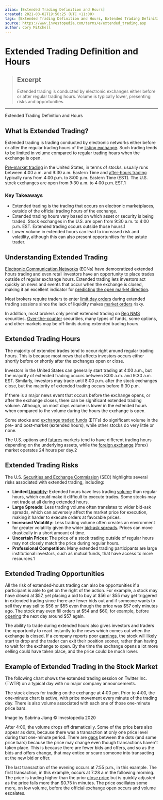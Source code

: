 ```yaml
---
alias: [Extended Trading Definition and Hours]
created: 2021-03-02T19:50:25 (UTC +11:00)
tags: [Extended Trading Definition and Hours, Extended Trading Definition and Hours]
source: https://www.investopedia.com/terms/e/extended_trading.asp
author: Cory Mitchell
---
```


# Extended Trading Definition and Hours

> ## Excerpt
> Extended trading is conducted by electronic exchanges either before or after regular trading hours. Volume is typically lower, presenting risks and opportunities.

---

Extended Trading Definition and Hours
## What Is Extended Trading?

Extended trading is trading conducted by electronic networks either before or after the regular trading hours of the [listing exchange](https://www.investopedia.com/terms/l/listedsecurity.asp). Such trading tends to be limited in volume compared to regular trading hours when the exchange is open.

[Pre-market trading](https://www.investopedia.com/terms/p/premarket.asp) in the United States, in terms of stocks, usually runs between 4:00 a.m. and 9:30 a.m. Eastern Time and [after-hours trading](https://www.investopedia.com/terms/a/afterhourstrading.asp) typically runs from 4:00 p.m. to 8:00 p.m. Eastern Time (EST). The U.S. stock exchanges are open from 9:30 a.m. to 4:00 p.m. EST.1

### Key Takeaways

-   Extended trading is the trading that occurs on electronic marketplaces, outside of the official trading hours of the exchange.
-   Extended trading hours vary based on which asset or security is being traded. Stock exchanges in the U.S. are open from 9:30 a.m. to 4:00 p.m. EST. Extended trading occurs outside those hours.1
-   Lower volume in extended hours can lead to increased risk and volatility, although this can also present opportunities for the astute trader.

## Understanding Extended Trading

[Electronic Communication Networks](https://www.investopedia.com/terms/e/ecn.asp) (ECNs) have democratized extended hours trading and even retail investors have an opportunity to place trades outside of regular exchange hours. Extended trading lets investors act quickly on news and events that occur when the exchange is closed, making it an excellent indicator for [predicting the open market direction](https://www.investopedia.com/articles/active-trading/081313/ways-gauge-market-open-direction.asp).

Most brokers require traders to enter [limit day orders](https://www.investopedia.com/terms/l/limitorder.asp) during extended trading sessions since the lack of liquidity makes [market orders](https://www.investopedia.com/terms/m/marketorder.asp) risky.

In addition, most brokers only permit extended trading on [Reg NMS](https://www.investopedia.com/terms/r/regulation-nms.asp) securities. [Over-the-counter](https://www.investopedia.com/terms/o/otc.asp) securities, many types of funds, some options, and other markets may be off-limits during extended trading hours.

## Extended Trading Hours

The majority of extended trades tend to occur right around regular trading hours. This is because most news that affects investors occurs either shortly before or shortly after the exchanges open or close.

Investors in the United States can generally start trading at 4:00 a.m., but the majority of extended trading occurs between 8:00 a.m. and 9:30 a.m. EST. Similarly, investors may trade until 8:00 p.m. after the stock exchanges close, but the majority of extended trading occurs before 6:30 p.m.

If there is a major news event that occurs before the exchange opens, or after the exchange closes, there can be significant extended trading volume. Although, on most days volume is lower in the extended hours when compared to the volume during the hours the exchange is open.

Some stocks and [exchange traded funds](https://www.investopedia.com/terms/e/etf.asp) (ETFs) do significant volume in the pre- and post-market (extended hours), while other stocks do very little or none.

The U.S. options and [futures](https://www.investopedia.com/terms/f/futures.asp) markets tend to have different trading hours depending on the underlying assets, while the [foreign exchange](https://www.investopedia.com/terms/f/foreign-exchange.asp) (forex) market operates 24 hours per day.2

## Extended Trading Risks

The U.S. [Securities and Exchange Commission](https://www.investopedia.com/terms/s/sec.asp) (SEC) highlights several risks associated with extended trading, including:

-   **Limited [Liquidity](https://www.investopedia.com/terms/l/liquidity.asp)**: Extended hours have less trading [volume](https://www.investopedia.com/terms/v/volume.asp) than regular hours, which could make it difficult to execute trades. Some stocks may not trade at all during extended hours.
-   **Large Spreads**: Less trading volume often translates to wider bid-ask spreads, which can adversely affect the market price for execution, making it harder to execute orders at favorable prices.
-   **Increased Volatility**: Less trading volume often creates an environment for greater volatility given the wider [bid-ask spreads](https://www.investopedia.com/terms/b/bid-askspread.asp). Prices can move drastically in a short amount of time.
-   **Uncertain Prices**: The price of a stock trading outside of regular hours may not closely match the price during regular hours.
-   **Professional Competition**: Many extended trading participants are large institutional investors, such as mutual funds, that have access to more resources.1

## Extended Trading Opportunities

All the risk of extended-hours trading can also be opportunities if a participant is able to get on the right of the action. For example, a stock may have closed at $57, yet placing a bid to buy at $56 or $55 may get triggered in extended trading since there are fewer bids out and if someone wants to sell they may sell to $56 or $55 even though the price was $57 only minutes ago. The stock may even fill orders at $54 and $60, for example, before [opening](https://www.investopedia.com/terms/o/openingprice.asp) the next day around $57 again.

The ability to trade during extended hours also gives investors and traders the opportunity to react instantly to the news which comes out when the exchange is closed. If a company reports poor [earnings](https://www.investopedia.com/terms/e/earnings.asp), the stock will likely start to drop and the trader can exit their position sooner, rather than having to wait for the exchange to open. By the time the exchange opens a lot more selling could have taken place, and the price could be much lower.

## Example of Extended Trading in the Stock Market

The following chart shows the extended trading session on Twitter Inc. (TWTR) on a typical day with no major company announcements.

The stock closes for trading on the exchange at 4:00 pm. Prior to 4:00, the one-minute chart is active, with price movement every minute of the trading day. There is also volume associated with each one of those one-minute price bars.

Image by Sabrina Jiang © Investopedia 2020

After 4:00, the volume drops off dramatically. Some of the price bars also appear as dots, because there was a transaction at only one price level during that one-minute period. There are [gaps](https://www.investopedia.com/terms/g/gap.asp) between the dots (and some price bars) because the price may change even though transactions haven't taken place. This is because there are fewer bids and offers, and so as the bids and offers change, that may entice or scare someone into transacting at the new bid or offer.

The last transaction of the evening occurs at 7:55 p.m., in this example. The first transaction, in this example, occurs at 7:28 a.m the following morning. The price is trading higher than the prior [close price](https://www.investopedia.com/terms/c/closingprice.asp) but is quickly adjusted as the price falls more than $0.75 in minutes. The price oscillates some more, on low volume, before the official exchange open occurs and volume escalates.
